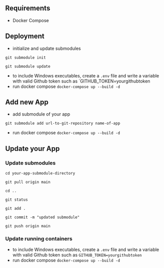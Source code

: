 ## Requirements
- Docker Compose

## Deployment
- initialize and update submodules

`git submodule init`

`git submodule update`

- to include Windows executables, create a `.env` file and write a variable with valid Github token such as `GITHUB_TOKEN=yourgithubtoken
- run docker compose `docker-compose up --build -d`

## Add new App
- add submodule of your app

`git submodule add url-to-git-repository name-of-app`

- run docker compose `docker-compose up --build -d`

## Update your App

### Update submodules
`cd your-app-submodule-directory`

`git pull origin main`

`cd ..`

`git status`

`git add .`

`git commit -m "updated submodule"`

`git push origin main`

### Update running containers
- to include Windows executables, create a `.env` file and write a variable with valid Github token such as `GITHUB_TOKEN=yourgithubtoken`
- run docker compose `docker-compose up --build -d`
